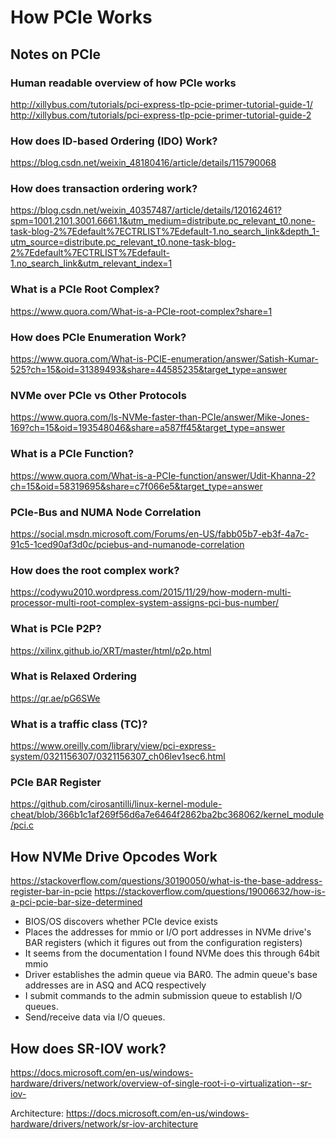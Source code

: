 # How PCIe Works
## Notes on PCIe

### Human readable overview of how PCIe works

http://xillybus.com/tutorials/pci-express-tlp-pcie-primer-tutorial-guide-1/
http://xillybus.com/tutorials/pci-express-tlp-pcie-primer-tutorial-guide-2

### How does ID-based Ordering (IDO) Work?

https://blog.csdn.net/weixin_48180416/article/details/115790068

### How does transaction ordering work?

https://blog.csdn.net/weixin_40357487/article/details/120162461?spm=1001.2101.3001.6661.1&utm_medium=distribute.pc_relevant_t0.none-task-blog-2%7Edefault%7ECTRLIST%7Edefault-1.no_search_link&depth_1-utm_source=distribute.pc_relevant_t0.none-task-blog-2%7Edefault%7ECTRLIST%7Edefault-1.no_search_link&utm_relevant_index=1

### What is a PCIe Root Complex?

https://www.quora.com/What-is-a-PCIe-root-complex?share=1

### How does PCIe Enumeration Work?

https://www.quora.com/What-is-PCIE-enumeration/answer/Satish-Kumar-525?ch=15&oid=31389493&share=44585235&target_type=answer

### NVMe over PCIe vs Other Protocols

https://www.quora.com/Is-NVMe-faster-than-PCIe/answer/Mike-Jones-169?ch=15&oid=193548046&share=a587ff45&target_type=answer

### What is a PCIe Function?

https://www.quora.com/What-is-a-PCIe-function/answer/Udit-Khanna-2?ch=15&oid=58319695&share=c7f066e5&target_type=answer

### PCIe-Bus and NUMA Node Correlation

https://social.msdn.microsoft.com/Forums/en-US/fabb05b7-eb3f-4a7c-91c5-1ced90af3d0c/pciebus-and-numanode-correlation

### How does the root complex work?

https://codywu2010.wordpress.com/2015/11/29/how-modern-multi-processor-multi-root-complex-system-assigns-pci-bus-number/

### What is PCIe P2P?

https://xilinx.github.io/XRT/master/html/p2p.html

### What is Relaxed Ordering

https://qr.ae/pG6SWe

### What is a traffic class (TC)?

https://www.oreilly.com/library/view/pci-express-system/0321156307/0321156307_ch06lev1sec6.html

### PCIe BAR Register

https://github.com/cirosantilli/linux-kernel-module-cheat/blob/366b1c1af269f56d6a7e6464f2862ba2bc368062/kernel_module/pci.c

## How NVMe Drive Opcodes Work

https://stackoverflow.com/questions/30190050/what-is-the-base-address-register-bar-in-pcie
https://stackoverflow.com/questions/19006632/how-is-a-pci-pcie-bar-size-determined

- BIOS/OS discovers whether PCIe device exists
- Places the addresses for mmio or I/O port addresses in NVMe drive​'s BAR registers (which it figures out from the configuration registers)
- It seems from the documentation I found NVMe does this through 64bit mmio
- Driver establishes the admin queue via BAR0. The admin queue's base addresses are in ASQ and ACQ respectively
- I submit commands to the admin submission queue to establish I/O queues.
- Send/receive data via I/O queues.

## How does SR-IOV work?

https://docs.microsoft.com/en-us/windows-hardware/drivers/network/overview-of-single-root-i-o-virtualization--sr-iov-

Architecture: https://docs.microsoft.com/en-us/windows-hardware/drivers/network/sr-iov-architecture

